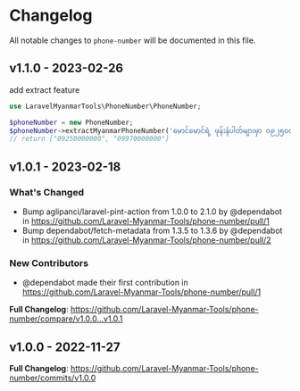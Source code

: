 # Changelog

All notable changes to `phone-number` will be documented in this file.

## v1.1.0 - 2023-02-26

add extract feature

```php
use LaravelMyanmarTools\PhoneNumber\PhoneNumber;

$phoneNumber = new PhoneNumber;
$phoneNumber->extractMyanmarPhoneNumber('မောင်မောင်ရဲ့ ဖုန်းနံပါတ်များမှာ ၀၉၂၅၀၀၀၀၀၀၀ နှင့် ၀၉၉၇၀၀၀၀၀၀၀ တို့ဖြစ်ပါသည်။'); 
// return ["09250000000", "09970000000"]

```
## v1.0.1 - 2023-02-18

### What's Changed

- Bump aglipanci/laravel-pint-action from 1.0.0 to 2.1.0 by @dependabot in https://github.com/Laravel-Myanmar-Tools/phone-number/pull/1
- Bump dependabot/fetch-metadata from 1.3.5 to 1.3.6 by @dependabot in https://github.com/Laravel-Myanmar-Tools/phone-number/pull/2

### New Contributors

- @dependabot made their first contribution in https://github.com/Laravel-Myanmar-Tools/phone-number/pull/1

**Full Changelog**: https://github.com/Laravel-Myanmar-Tools/phone-number/compare/v1.0.0...v1.0.1

## v1.0.0 - 2022-11-27

**Full Changelog**: https://github.com/Laravel-Myanmar-Tools/phone-number/commits/v1.0.0
